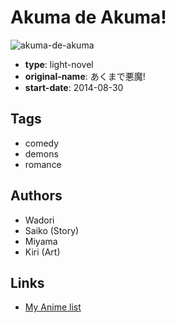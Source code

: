# Akuma de Akuma!

![akuma-de-akuma](https://cdn.myanimelist.net/images/manga/3/152332.jpg)

-   **type**: light-novel
-   **original-name**: あくまで悪魔!
-   **start-date**: 2014-08-30

## Tags

-   comedy
-   demons
-   romance

## Authors

-   Wadori
-   Saiko (Story)
-   Miyama
-   Kiri (Art)

## Links

-   [My Anime list](https://myanimelist.net/manga/87549/Akuma_de_Akuma)
